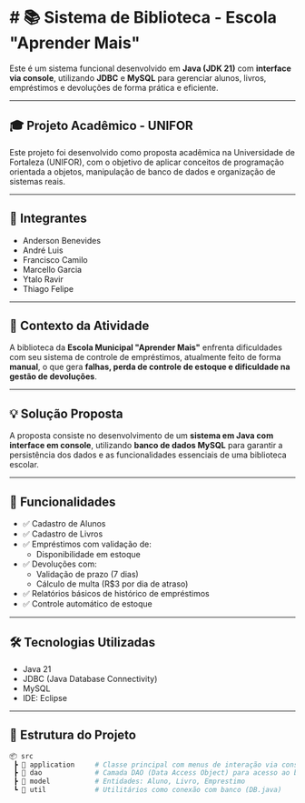 # # 📚 Sistema de Biblioteca - Escola "Aprender Mais"

Este é um sistema funcional desenvolvido em **Java (JDK 21)** com **interface via console**, utilizando **JDBC** e **MySQL** para gerenciar alunos, livros, empréstimos e devoluções de forma prática e eficiente.

---

## 🎓 Projeto Acadêmico - UNIFOR

Este projeto foi desenvolvido como proposta acadêmica na Universidade de Fortaleza (UNIFOR), com o objetivo de aplicar conceitos de programação orientada a objetos, manipulação de banco de dados e organização de sistemas reais.

---

## 👥 Integrantes

- Anderson Benevides  
- André Luis  
- Francisco Camilo  
- Marcello Garcia  
- Ytalo Ravir  
- Thiago Felipe

---

## 🏫 Contexto da Atividade

A biblioteca da **Escola Municipal "Aprender Mais"** enfrenta dificuldades com seu sistema de controle de empréstimos, atualmente feito de forma **manual**, o que gera **falhas, perda de controle de estoque e dificuldade na gestão de devoluções**.

---

## 💡 Solução Proposta

A proposta consiste no desenvolvimento de um **sistema em Java com interface em console**, utilizando **banco de dados MySQL** para garantir a persistência dos dados e as funcionalidades essenciais de uma biblioteca escolar.

---

## 🔧 Funcionalidades

- ✅ Cadastro de Alunos  
- ✅ Cadastro de Livros  
- ✅ Empréstimos com validação de:
  - Disponibilidade em estoque
- ✅ Devoluções com:
  - Validação de prazo (7 dias)
  - Cálculo de multa (R$3 por dia de atraso)
- ✅ Relatórios básicos de histórico de empréstimos
- ✅ Controle automático de estoque

---

## 🛠 Tecnologias Utilizadas

- Java 21
- JDBC (Java Database Connectivity)
- MySQL
- IDE: Eclipse

---

## 📁 Estrutura do Projeto

```bash
📦 src
 ┣ 📂 application     # Classe principal com menus de interação via console
 ┣ 📂 dao             # Camada DAO (Data Access Object) para acesso ao banco
 ┣ 📂 model           # Entidades: Aluno, Livro, Emprestimo
 ┗ 📂 util            # Utilitários como conexão com banco (DB.java)
